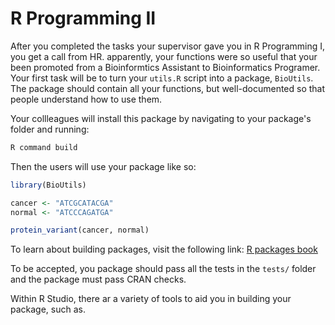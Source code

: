 # R Programming II

After you completed the tasks your supervisor gave you in R Programming I, you get a call from HR. apparently, your functions were so useful that your been promoted from a Bioinformtics Assistant to Bioinformatics Programer. Your first task will be to turn your `utils.R` script into a package, `BioUtils`. The package should contain all your functions, but well-documented so that people understand how to use them. 

Your collleagues will install this package by navigating to your package's folder and running:


```bash
R command build
```

Then the users will use your package like so:

```R
library(BioUtils)

cancer <- "ATCGCATACGA"
normal <- "ATCCCAGATGA"

protein_variant(cancer, normal)


```

To learn about building packages, visit the following link: [R packages book](https://r-pkgs.org/)

To be accepted, you package should pass all the tests in the `tests/` folder and the package must pass CRAN checks. 


Within R Studio, there ar  a variety of tools to aid you in building your package, such as. 




